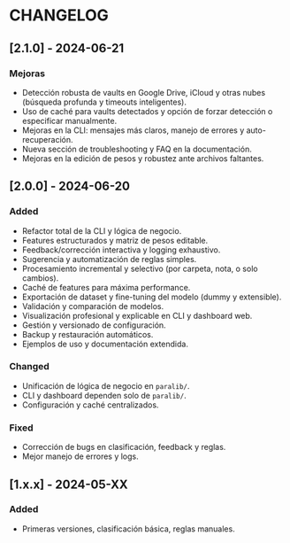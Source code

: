 # CHANGELOG

## [2.1.0] - 2024-06-21
### Mejoras
- Detección robusta de vaults en Google Drive, iCloud y otras nubes (búsqueda profunda y timeouts inteligentes).
- Uso de caché para vaults detectados y opción de forzar detección o especificar manualmente.
- Mejoras en la CLI: mensajes más claros, manejo de errores y auto-recuperación.
- Nueva sección de troubleshooting y FAQ en la documentación.
- Mejoras en la edición de pesos y robustez ante archivos faltantes.

## [2.0.0] - 2024-06-20
### Added
- Refactor total de la CLI y lógica de negocio.
- Features estructurados y matriz de pesos editable.
- Feedback/corrección interactiva y logging exhaustivo.
- Sugerencia y automatización de reglas simples.
- Procesamiento incremental y selectivo (por carpeta, nota, o solo cambios).
- Caché de features para máxima performance.
- Exportación de dataset y fine-tuning del modelo (dummy y extensible).
- Validación y comparación de modelos.
- Visualización profesional y explicable en CLI y dashboard web.
- Gestión y versionado de configuración.
- Backup y restauración automáticos.
- Ejemplos de uso y documentación extendida.

### Changed
- Unificación de lógica de negocio en `paralib/`.
- CLI y dashboard dependen solo de `paralib/`.
- Configuración y caché centralizados.

### Fixed
- Corrección de bugs en clasificación, feedback y reglas.
- Mejor manejo de errores y logs.

## [1.x.x] - 2024-05-XX
### Added
- Primeras versiones, clasificación básica, reglas manuales. 